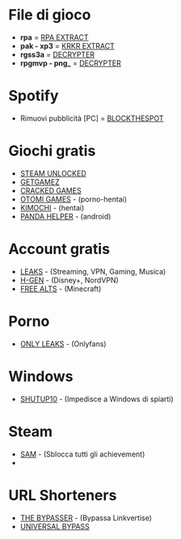 # File di gioco
- **rpa** = [RPA EXTRACT](https://iwanplays.itch.io/rpaex)
- **pak - xp3** = [KRKR EXTRACT](https://xmoeproject.github.io/KrkrExtract/)
- **rgss3a** = [DECRYPTER](https://wiki.rpgmaker.es/ayuda/utilidades/rpg-maker-xp-vx-vx-ace-decrypter)
- **rpgmvp - png_** = [DECRYPTER](https://petschko.org/tools/mv_decrypter/#restore-images)

# Spotify
- Rimuovi pubblicità [PC] = [BLOCKTHESPOT](https://github.com/mrpond/BlockTheSpot#installationupdate)

# Giochi gratis
- [STEAM UNLOCKED](https://steamunlocked.net/)
- [GETGAMEZ](https://getgamez.net/)
- [CRACKED GAMES](https://cracked-games.org/)
- [OTOMI GAMES](https://otomi-games.com/) - (porno-hentai)
- [KIMOCHI](https://kimochi.info/) - (hentai)
- [PANDA HELPER](https://panda-helper.it.malavida.com/android/) - (android)

# Account gratis
- [LEAKS](leak.sx) - (Streaming, VPN, Gaming, Musica)
- [H-GEN](https://h-gen.to/) - (Disney+, NordVPN)
- [FREE ALTS](https://freealts.pw/minecraft) - (Minecraft)

# Porno
- [ONLY LEAKS](https://pornleaks.in/) - (Onlyfans)

# Windows
- [SHUTUP10](https://www.oo-software.com/en/shutup10) - (Impedisce a Windows di spiarti)

# Steam
- [SAM](https://github.com/gibbed/SteamAchievementManager/releases/tag/7.0.25) - (Sblocca tutti gli achievement)
- 
# URL Shorteners
- [THE BYPASSER](https://thebypasser.com/) - (Bypassa Linkvertise)
- [UNIVERSAL BYPASS](https://universal-bypass.org/)

